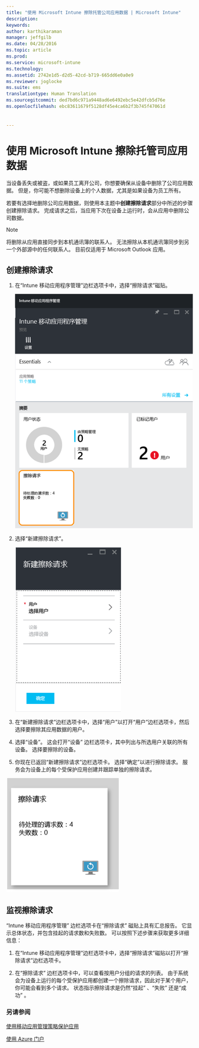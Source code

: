 ```yaml
---
title: "使用 Microsoft Intune 擦除托管公司应用数据 | Microsoft Intune"
description: 
keywords: 
author: karthikaraman
manager: jeffgilb
ms.date: 04/28/2016
ms.topic: article
ms.prod: 
ms.service: microsoft-intune
ms.technology: 
ms.assetid: 2742e1d5-d2d5-42cd-b719-665dd6e0a0e9
ms.reviewer: joglocke
ms.suite: ems
translationtype: Human Translation
ms.sourcegitcommit: ded7bd6c971a9448ad6e6492ebc5e42dfcb5d76e
ms.openlocfilehash: ebc83611679f5128df45e4ca6b2f3b745f47061d


---
```


# 使用 Microsoft Intune 擦除托管司应用数据
当设备丢失或被盗，或如果员工离开公司，你想要确保从设备中删除了公司应用数据。 但是，你可能不想删除设备上的个人数据，尤其是如果设备为员工所有。

若要有选择地删除公司应用数据，则使用本主题中**创建擦除请求**部分中所述的步骤创建擦除请求。  完成请求之后，当应用下次在设备上运行时，会从应用中删除公司数据。
>[!NOTE]
> 将删除从应用直接同步到本机通讯簿的联系人。 无法擦除从本机通讯簿同步到另一个外部源中的任何联系人。 目前仅适用于 Microsoft Outlook 应用。



## 创建擦除请求

1.  在“Intune 移动应用程序管理”边栏选项卡中，选择“擦除请求”磁贴。

    ![具有摘要磁贴的 Intune 移动应用程序管理边栏选项卡的屏幕截图](../media/AppManagement/AzurePortal_MAM_WipeRequests.png)

2.  选择“新建擦除请求”。

    ![新建擦除请求边栏选项卡的屏幕截图](../media/AppManagement/AzurePortal_MAM_NewWipeRequest.png)

3.  在“新建擦除请求”边栏选项卡中，选择“用户”以打开“用户”边栏选项卡，然后选择要擦除其应用数据的用户。

4.  选择“设备”。  这会打开“设备”  边栏选项卡，其中列出与所选用户关联的所有设备。  选择要擦除的设备。

5.  你现在已返回“新建擦除请求”边栏选项卡。 选择“确定”以进行擦除请求。 服务会为设备上的每个受保护应用创建并跟踪单独的擦除请求。


![擦除请求磁贴的屏幕截图 ](../media/AppManagement/AzurePortal_MAM_WipeRequestsSummary.png)

## 监视擦除请求
“Intune 移动应用程序管理”  边栏选项卡在“擦除请求”  磁贴上具有汇总报告。  它显示总体状态，并包含挂起的请求数和失败数。 可以按照下述步骤来获取更多详细信息：

1.  在“Intune 移动应用程序管理”边栏选项卡中，选择“擦除请求”磁贴以打开“擦除请求”边栏选项卡。

2.  在“擦除请求”  边栏选项卡中，可以查看按用户分组的请求的列表。  由于系统会为设备上运行的每个受保护应用都创建一个擦除请求，因此对于某个用户，你可能会看到多个请求。  状态指示擦除请求是仍然“挂起” 、“失败” 还是“成功” 。

### 另请参阅
[使用移动应用管理策略保护应用 ](protect-app-data-using-mobile-app-management-policies-with-microsoft-intune.md)

[使用 Azure 门户](azure-portal-for-microsoft-intune-mam-policies.md)



<!--HONumber=Jun16_HO4-->


